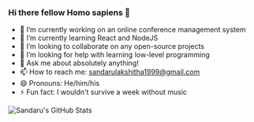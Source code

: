 ### Hi there fellow Homo sapiens 👋

- 🔭 I’m currently working on an online conference management system
- 🌱 I’m currently learning React and NodeJS
- 👯 I’m looking to collaborate on any open-source projects
- 🤔 I’m looking for help with learning low-level programming
- 💬 Ask me about absolutely anything!
- 📫 How to reach me: sandarulakshitha1999@gmail.com
- 😄 Pronouns: He/him/his
- ⚡ Fun fact: I wouldn't survive a week without music

![Sandaru's GitHub Stats](https://github-readme-stats.vercel.app/api?username=SandaruLJ&show_icons=true&count_private=true&hide=stars)
